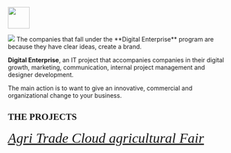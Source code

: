 <a href="https://www.linkedin.com/in/marco-d-adamo/"><img src="http://www.ecotrade.bio/public/images/logo-footer-in.png" width="50" height="50"></a>

<img src="https://raw.githubusercontent.com/marcodadamo/marcodadamo.github.io/master/immagini/digitalenterprise.png">
The companies that fall under the **Digital Enterprise** program are because they have clear ideas, create a brand.

**Digital Enterprise**, an IT project that accompanies companies in their digital growth, marketing, communication, internal project management and designer development.

The main action is to want to give an innovative, commercial and organizational change to your business.

## <font face="calibri"> THE PROJECTS </font>
<font face="calibri" size="6"><em> <a href="https://marcodadamo.github.io/pages/agritradecloudagriculturalfair.html">Agri Trade Cloud agricultural Fair</a> </em></font>
